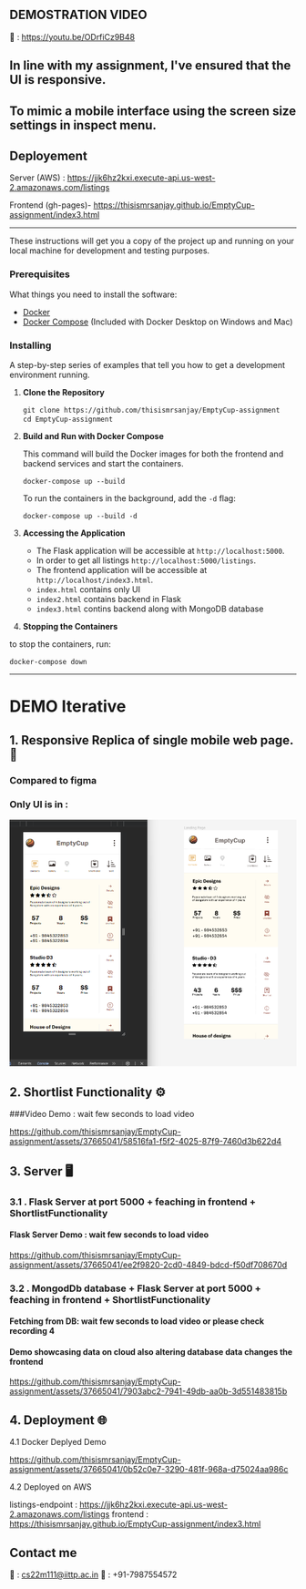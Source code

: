 ## DEMOSTRATION  VIDEO 

🎥 :  https://youtu.be/ODrfiCz9B48

## In line with my assignment, I've ensured that the UI is responsive. 

## To mimic a mobile interface using the screen size settings in inspect menu.

## Deployement 

Server  (AWS)  : https://jjk6hz2kxi.execute-api.us-west-2.amazonaws.com/listings

Frontend (gh-pages)- https://thisismrsanjay.github.io/EmptyCup-assignment/index3.html 

<hr>


These instructions will get you a copy of the project up and running on your local machine for development and testing purposes.

### Prerequisites

What things you need to install the software:

- [Docker](https://www.docker.com/get-started)
- [Docker Compose](https://docs.docker.com/compose/install/) (Included with Docker Desktop on Windows and Mac)

### Installing

A step-by-step series of examples that tell you how to get a development environment running.

1. **Clone the Repository**

    ```
    git clone https://github.com/thisismrsanjay/EmptyCup-assignment
    cd EmptyCup-assignment
    ```

2. **Build and Run with Docker Compose**

    This command will build the Docker images for both the frontend and backend services and start the containers.

    ```
    docker-compose up --build
    ```

    To run the containers in the background, add the `-d` flag:

    ```
    docker-compose up --build -d
    ```

3. **Accessing the Application**

    - The Flask application will be accessible at `http://localhost:5000`.
    - In order to get all listings `http://localhost:5000/listings`.
    - The frontend application will be accessible at `http://localhost/index3.html`.
    -  `index.html` contains only UI
    - `index2.html` contains backend in Flask
    - `index3.html` contins backend along with MongoDB database 

4. **Stopping the Containers**

to stop the containers, run:
```
docker-compose down
```

<hr/>


# DEMO Iterative 




## 1.  Responsive Replica of  single mobile web page. 📲
### Compared to figma 
### Only UI is in : 
<img src="./first.png" >

## 2.   Shortlist Functionality ⚙️
###Video Demo : wait few seconds to load video



https://github.com/thisismrsanjay/EmptyCup-assignment/assets/37665041/58516fa1-f5f2-4025-87f9-7460d3b622d4


## 3.  Server 🖥️

### 3.1 .  Flask Server  at port 5000  + feaching in frontend + ShortlistFunctionality 
#### Flask Server Demo : wait few seconds to load video



https://github.com/thisismrsanjay/EmptyCup-assignment/assets/37665041/ee2f9820-2cd0-4849-bdcd-f50df708670d


 
### 3.2 .  MongodDb database + Flask Server  at port 5000  + feaching in frontend + ShortlistFunctionality 
#### Fetching from DB: wait few seconds to load video or please check recording 4
#### Demo showcasing data on cloud also altering database data changes the frontend 


https://github.com/thisismrsanjay/EmptyCup-assignment/assets/37665041/7903abc2-7941-49db-aa0b-3d551483815b


## 4. Deployment 🌐

4.1 Docker Deplyed Demo




https://github.com/thisismrsanjay/EmptyCup-assignment/assets/37665041/0b52c0e7-3290-481f-968a-d75024aa986c

4.2 Deployed on AWS 

listings-endpoint : https://jjk6hz2kxi.execute-api.us-west-2.amazonaws.com/listings
frontend  : https://thisismrsanjay.github.io/EmptyCup-assignment/index3.html 

## Contact me 

📧 :  cs22m111@iittp.ac.in
📱 :  +91-7987554572
